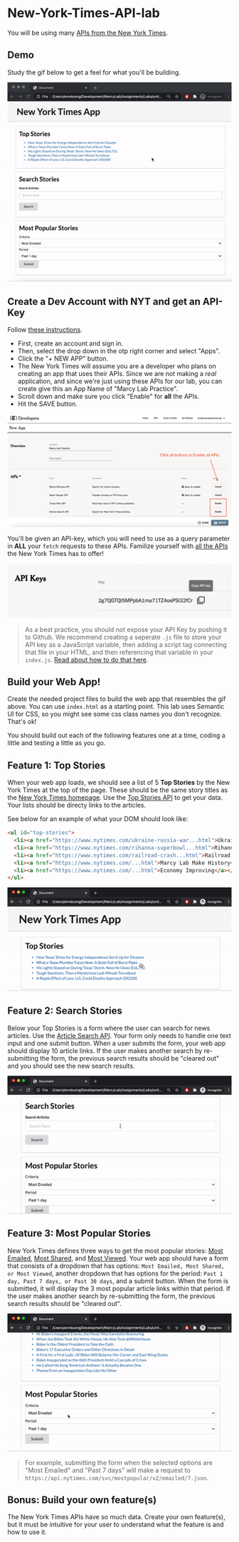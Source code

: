 # New-York-Times-API-lab

You will be using many [APIs from the New York Times](https://developer.nytimes.com/). 

## Demo

Study the gif below to get a feel for what you'll be building.

![demo](./assets/app.gif)

## Create a Dev Account with NYT and get an API-Key

Follow [these instructions](https://developer.nytimes.com/get-started). 
* First, create an account and sign in. 
* Then, select the drop down in the otp right corner and select "Apps". 
* Click the "+ NEW APP" button.
* The New York Times will assume you are a developer who plans on creating an app that uses their APIs. Since we are not making a _real_ application, and since we're just using these APIs for our lab, you can create give this an App Name of "Marcy Lab Practice". 
* Scroll down and make sure you click "Enable" for **all** the APIs. 
* Hit the SAVE button.

![api](./assets/apps.png)

You'll be given an API-key, which you will need to use as a query parameter in **ALL** your `fetch` requests to these APIs. Familize yourself with [all the APIs](https://developer.nytimes.com/apis) the New York Times has to offer!

![apikey](./assets/apikey.png)


> As a best practice, you should not expose your API Key by pushing it to Github. We recommend creating a seperate `.js` file to store your API key as a JavaScript variable, then adding a script tag connecting that file in your HTML, and then referencing that variable in your `index.js`. [Read about how to do that here](https://dev.to/ptprashanttripathi/how-to-hide-api-key-in-github-repo-2ik9).

## Build your Web App!

Create the needed project files to build the web app that resembles the gif above. You can use `index.html` as a starting point. This lab uses Semantic UI for CSS, so you might see some css class names you don't recognize. That's ok! 

You should build out each of the following features one at a time, coding a little and testing a little as you go.

## Feature 1: Top Stories

When your web app loads, we should see a list of 5 **Top Stories** by the New York Times at the top of the page. These should be the same story titles as the [New York Times homepage](https://www.nytimes.com/). Use the [Top Stories API](https://developer.nytimes.com/docs/top-stories-product/1/overview) to get your data. Your lists should be directy links to the articles.

See below for an example of what your DOM should look like:

```html
<ul id="top-stories">
  <li><a href="https://www.nytimes.com/ukraine-russia-war...html">Ukraine Russia War</a></li>
  <li><a href="https://www.nytimes.com/rihanna-superbowl...html">Rihanna Superbowl</a></li>
  <li><a href="https://www.nytimes.com/railroad-crash...html">Railroad Crash</a></li>
  <li><a href="https://www.nytimes.com/...html">Marcy Lab Make History</a></li>
  <li><a href="https://www.nytimes.com/...html">Economy Improving</a></li>
</ul>
```

![feature1](./assets/feature1.gif)

## Feature 2: Search Stories

Below your Top Stories is a form where the user can search for news articles. Use the [Article Search API](https://developer.nytimes.com/docs/articlesearch-product/1/routes/articlesearch.json/get). Your form only needs to handle one text input and one submit button. When a user submits the form, your web app should display 10 article links. If the user makes another search by re-submitting the form, the previous search results should be "cleared out" and you should see the new search results. 

![feature2](./assets/feature2.gif)

## Feature 3: Most Popular Stories

New York Times defines three ways to get the most popular stories: [Most Emailed](https://developer.nytimes.com/docs/most-popular-product/1/routes/emailed/%7Bperiod%7D.json/get), [Most Shared](https://developer.nytimes.com/docs/most-popular-product/1/routes/shared/%7Bperiod%7D.json/get), and [Most Viewed](https://developer.nytimes.com/docs/most-popular-product/1/routes/viewed/%7Bperiod%7D.json/get). Your web app should have a form that consists of a dropdown that has options: `Most Emailed, Most Shared, or Most Viewed`, another dropdown that has options for the period: `Past 1 day, Past 7 days, or Past 30 days`, and a submit button. When the form is submitted, it will display the 3 most popular article links within that period. If the user makes another search by re-submitting the form, the previous search results should be "cleared out". 

![feature3](./assets/feature3.gif)


> For example, submitting the form when the selected options are "Most Emailed" and "Past 7 days" will make a request to `https://api.nytimes.com/svc/mostpopular/v2/emailed/7.json`. 

## Bonus: Build your own feature(s)

The New York Times APIs have so much data. Create your own feature(s), but it must be intuitive for your user to understand what the feature is and how to use it. 
